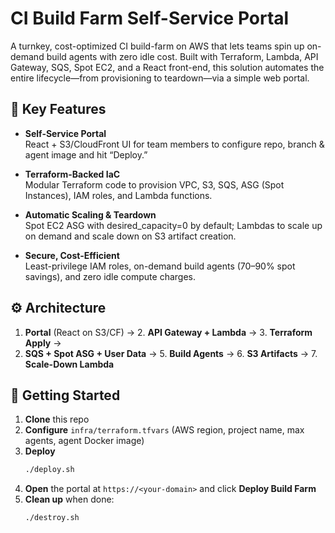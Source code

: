 # CI Build Farm Self-Service Portal

A turnkey, cost-optimized CI build-farm on AWS that lets teams spin up on-demand build agents with zero idle cost. Built with Terraform, Lambda, API Gateway, SQS, Spot EC2, and a React front-end, this solution automates the entire lifecycle—from provisioning to teardown—via a simple web portal.

## 🚀 Key Features

- **Self-Service Portal**  
  React + S3/CloudFront UI for team members to configure repo, branch & agent image and hit “Deploy.”

- **Terraform-Backed IaC**  
  Modular Terraform code to provision VPC, S3, SQS, ASG (Spot Instances), IAM roles, and Lambda functions.

- **Automatic Scaling & Teardown**  
  Spot EC2 ASG with desired_capacity=0 by default; Lambdas to scale up on demand and scale down on S3 artifact creation.

- **Secure, Cost-Efficient**  
  Least-privilege IAM roles, on-demand build agents (70–90% spot savings), and zero idle compute charges.

## ⚙️ Architecture

1. **Portal** (React on S3/CF) → 2. **API Gateway + Lambda** → 3. **Terraform Apply** →  
4. **SQS + Spot ASG + User Data** → 5. **Build Agents** → 6. **S3 Artifacts** → 7. **Scale-Down Lambda**

## 🔧 Getting Started

1. **Clone** this repo  
2. **Configure** `infra/terraform.tfvars` (AWS region, project name, max agents, agent Docker image)  
3. **Deploy**  
   ```bash
   ./deploy.sh
4. **Open** the portal at `https://<your-domain>` and click **Deploy Build Farm**
5. **Clean up** when done:
   ```bash
   ./destroy.sh